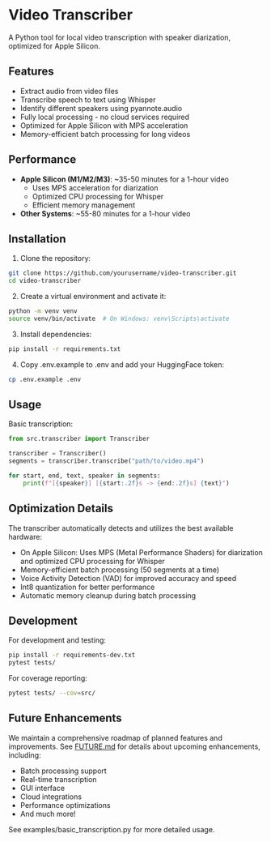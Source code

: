 # Video Transcriber

A Python tool for local video transcription with speaker diarization, optimized for Apple Silicon.

## Features
- Extract audio from video files
- Transcribe speech to text using Whisper
- Identify different speakers using pyannote.audio
- Fully local processing - no cloud services required
- Optimized for Apple Silicon with MPS acceleration
- Memory-efficient batch processing for long videos

## Performance
- **Apple Silicon (M1/M2/M3)**: ~35-50 minutes for a 1-hour video
  - Uses MPS acceleration for diarization
  - Optimized CPU processing for Whisper
  - Efficient memory management
- **Other Systems**: ~55-80 minutes for a 1-hour video

## Installation

1. Clone the repository:
```bash
git clone https://github.com/yourusername/video-transcriber.git
cd video-transcriber
```

2. Create a virtual environment and activate it:
```bash
python -m venv venv
source venv/bin/activate  # On Windows: venv\Scripts\activate
```

3. Install dependencies:
```bash
pip install -r requirements.txt
```

4. Copy .env.example to .env and add your HuggingFace token:
```bash
cp .env.example .env
```

## Usage

Basic transcription:
```python
from src.transcriber import Transcriber

transcriber = Transcriber()
segments = transcriber.transcribe("path/to/video.mp4")

for start, end, text, speaker in segments:
    print(f"[{speaker}] [{start:.2f}s -> {end:.2f}s] {text}")
```

## Optimization Details

The transcriber automatically detects and utilizes the best available hardware:
- On Apple Silicon: Uses MPS (Metal Performance Shaders) for diarization and optimized CPU processing for Whisper
- Memory-efficient batch processing (50 segments at a time)
- Voice Activity Detection (VAD) for improved accuracy and speed
- Int8 quantization for better performance
- Automatic memory cleanup during batch processing

## Development

For development and testing:
```bash
pip install -r requirements-dev.txt
pytest tests/
```

For coverage reporting:
```bash
pytest tests/ --cov=src/
```

## Future Enhancements

We maintain a comprehensive roadmap of planned features and improvements. See [FUTURE.md](FUTURE.md) for details about upcoming enhancements, including:
- Batch processing support
- Real-time transcription
- GUI interface
- Cloud integrations
- Performance optimizations
- And much more!

See examples/basic_transcription.py for more detailed usage.
